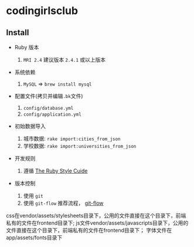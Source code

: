 # codingirlsclub
## Install

* Ruby 版本
  1. `MRI 2.4` 建议版本 `2.4.1` 或以上版本

* 系统依赖
  1. `MySQL` => `brew install mysql`

* 配置文件(拷贝并编辑`.bk`文件)
    1. `config/database.yml`
    2. `config/application.yml`

* 初始数据导入
  1. 城市数据: `rake import:cities_from_json`
  2. 学校数据: `rake import:universities_from_json`

* 开发规则
  1. 遵循 [The Ruby Style Cuide](https://github.com/bbatsov/ruby-style-guide)

* 版本控制
  1. 使用 `git`
  2. 使用 `git-flow` 推荐流程， [git-flow](https://github.com/petervanderdoes/gitflow-avh)


css在vendor/assets/stylesheets目录下，公用的文件直接在这个目录下，前端私有的文件在frontend目录下; js文件vendor/assets/javascripts目录下，公用的文件直接在这个目录下，前端私有的文件在frontend目录下；
字体文件在 app/assets/fonts目录下